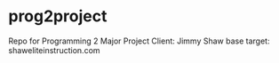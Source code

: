 # prog2project
Repo for Programming 2 Major Project
Client: Jimmy Shaw
base target: shaweliteinstruction.com

